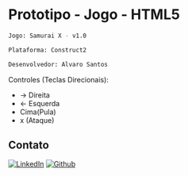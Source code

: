 # Prototipo - Jogo - HTML5

```sh
Jogo: Samurai X - v1.0

Plataforma: Construct2

Desenvolvedor: Alvaro Santos
```
Controles (Teclas Direcionais): 

* -> Direita 
* <- Esquerda 
* Cima(Pula) 
* x (Ataque)

## Contato

[![LinkedIn][linkedin-shield]][linkedin-url]
[![Github][github-shield]][github-url]

[linkedin-shield]: https://img.shields.io/badge/-LinkedIn-white.svg?logo=linkedin&colorB=0077B5&logoColor=white
[linkedin-url]: https://www.linkedin.com/in/alvaro-andrade-48596b117/
[github-shield]: https://img.shields.io/badge/-Github-black.svg?logo=github&colorB=181717&logoColor=white
[github-url]: https://github.com/alvarosantosph
